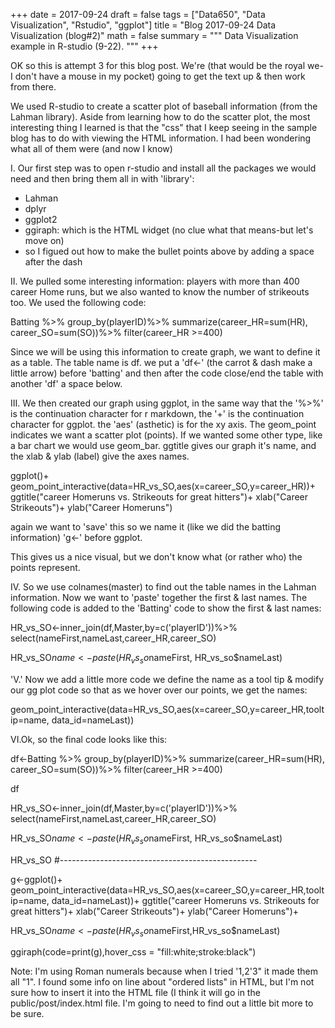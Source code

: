 +++
date = 2017-09-24
draft = false
tags = ["Data650", "Data Visualization", "Rstudio", "ggplot"]
title = "Blog 2017-09-24 Data Visualization (blog#2)"
math = false
summary = """
Data Visualization example in R-studio (9-22).
"""
+++

OK so this is attempt 3 for this blog post.  We're (that would be the royal we-I don't have a mouse in my pocket) going to get the text up & then work from there. 

We used R-studio to create a scatter plot of baseball information (from the Lahman library).  Aside from learning how to do the scatter plot, the most interesting thing I learned is that the "css" that I keep seeing in the sample blog has to do with viewing the HTML information.  I had been wondering what all of them were (and now I know)

I. Our first step was to open r-studio and install all the packages we would need and then bring them all in with 'library':

- Lahman
- dplyr
- ggplot2
- ggiraph: which is the HTML widget (no clue what that means-but let's move on)
- so I figued out how to make the bullet points above by adding a space after the dash
  
II. We pulled some interesting information: players with more than 400 career Home runs, but we also wanted to know the number of strikeouts too.  We used the following code:

Batting %>%
  group_by(playerID)%>%
  summarize(career_HR=sum(HR), career_SO=sum(SO))%>%
  filter(career_HR >=400)
  
Since we will be using this information to create graph, we want to define it as a table.  The table name is df.  we put a 'df<-' (the carrot & dash make a little arrow) before 'batting' and then after the code close/end the table with another 'df' a space below.

III. We then created our graph using ggplot, in the same way that the '%>%' is the continuation character for r markdown, the '+' is the continuation character for  ggplot.  the 'aes' (asthetic) is for the xy axis.  The geom_point indicates we want a scatter plot (points).  If we wanted some other type, like a bar chart we would use geom_bar.  ggtitle gives our graph it's name, and the xlab & ylab (label) give the axes names.

ggplot()+
  geom_point_interactive(data=HR_vs_SO,aes(x=career_SO,y=career_HR))+
  ggtitle("career Homeruns vs. Strikeouts for great hitters")+
  xlab("Career Strikeouts")+
  ylab("Career Homeruns")

again we want to 'save' this so we name it (like we did the batting information) 'g<-' before ggplot.

This gives us a nice visual, but we don't know what (or rather who) the points represent.

IV. So we use colnames(master) to find out the table names in the Lahman information.  Now we want to 'paste' together the first & last names.  The following code is added to the 'Batting' code to show the first & last names:

HR_vs_SO<-inner_join(df,Master,by=c('playerID'))%>%
  select(nameFirst,nameLast,career_HR,career_SO)
  
HR_vs_SO$name<-paste(HR_vs_so$nameFirst, HR_vs_so$nameLast)

'V.' Now we add a little more code we define the name as a tool tip & modify our gg plot code so that as we hover over our points, we get the names:

geom_point_interactive(data=HR_vs_SO,aes(x=career_SO,y=career_HR,tooltip=name, data_id=nameLast))

VI.Ok, so the final code looks like this:

df<-Batting %>%
  group_by(playerID)%>%
  summarize(career_HR=sum(HR), career_SO=sum(SO))%>%
  filter(career_HR >=400)

df

HR_vs_SO<-inner_join(df,Master,by=c('playerID'))%>%
  select(nameFirst,nameLast,career_HR,career_SO)

HR_vs_SO$name<-paste(HR_vs_so$nameFirst, HR_vs_so$nameLast)

HR_vs_SO
#-------------------------------------------------

g<-ggplot()+
  geom_point_interactive(data=HR_vs_SO,aes(x=career_SO,y=career_HR,tooltip=name, data_id=nameLast))+
  ggtitle("career Homeruns vs. Strikeouts for great hitters")+
  xlab("Career Strikeouts")+
  ylab("Career Homeruns")+
  
HR_vs_SO$name<-paste(HR_vs_so$nameFirst,HR_vs_so$nameLast)
  
ggiraph(code=print(g),hover_css = "fill:white;stroke:black")  




Note: I'm using Roman numerals because when I tried '1,2'3" it made them all  "1".  I found some info on line about "ordered lists" in HTML, but I'm not sure how to insert it into the HTML file (I think it will go in the public/post/index.html file.  I'm going to need to find out a little bit more to be sure.
